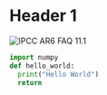 # Header 1

![IPCC AR6 FAQ 11.1](https://www.ipcc.ch/report/ar6/wg1/downloads/figures/IPCC_AR6_WGI_FAQ_11_1_Figure_1.png)

``` python
import numpy
def hello_world:
  print("Hello World")
  return
```

